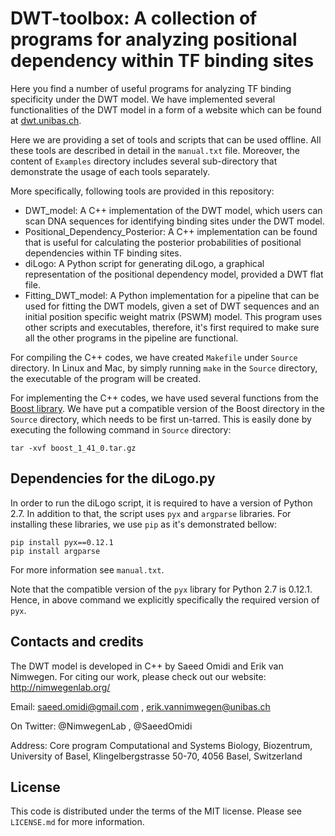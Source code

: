 # DWT-toolbox: A collection of programs for analyzing positional dependency within TF binding sites
Here you find a number of useful programs for analyzing TF binding specificity under the DWT model. We have implemented
several functionalities of the DWT model in a form of a website which can be found at [dwt.unibas.ch](https://dwt.unibas.ch).

Here we are providing a set of tools and scripts that can be used offline. All these tools are described in detail in the
`manual.txt` file. Moreover, the content of `Examples` directory includes several sub-directory that demonstrate the usage of
each tools separately.

More specifically, following tools are provided in this repository:

* DWT_model: A C++ implementation of the DWT model, which users can scan DNA sequences for identifying binding sites under the DWT model.
* Positional_Dependency_Posterior: A C++ implementation can be found that is useful for calculating the posterior probabilities
of positional dependencies within TF binding sites.
* diLogo: A Python script for generating diLogo, a graphical representation of the positional dependency model, provided a DWT flat file.
* Fitting_DWT_model: A Python implementation for a pipeline that can be used for fitting the DWT models, given a set of
DWT sequences and an initial position specific weight matrix (PSWM) model. This program uses other scripts and executables, therefore,
it's first required to make sure all the other programs in the pipeline are functional.

For compiling the C++ codes, we have created `Makefile` under `Source` directory. In Linux and Mac, by simply running  `make`
in the `Source` directory, the executable of the program will be created.

For implementing the C++ codes, we have used several functions from the [Boost library](http://www.boost.org/). We have
put a compatible version of the Boost directory in the `Source` directory, which needs to be first un-tarred. This is easily
done by executing the following command in `Source` directory:

```
tar -xvf boost_1_41_0.tar.gz
```

## Dependencies for the diLogo.py 
In order to run the diLogo script, it is required to have a version of Python 2.7. In addition to that, the script uses
`pyx` and `argparse` libraries. For installing these libraries, we use `pip` as it's demonstrated bellow:

```
pip install pyx==0.12.1
pip install argparse
```

For more information see `manual.txt`.

Note that the compatible version of the `pyx` library for Python 2.7 is 0.12.1. Hence, in above command we explicitly specifically
the required version of `pyx`.


## Contacts and credits 
The DWT model is developed in C++ by Saeed Omidi and Erik van Nimwegen.
For citing our work, please check out our website:
http://nimwegenlab.org/

Email:
saeed.omidi@gmail.com , 
erik.vannimwegen@unibas.ch

On Twitter:
@NimwegenLab , 
@SaeedOmidi

Address:
Core program Computational and Systems Biology, 
Biozentrum, University of Basel, 
Klingelbergstrasse 50-70, 
4056 Basel, Switzerland


## License 
This code is distributed under the terms of the MIT license. Please see `LICENSE.md` for more information. 
